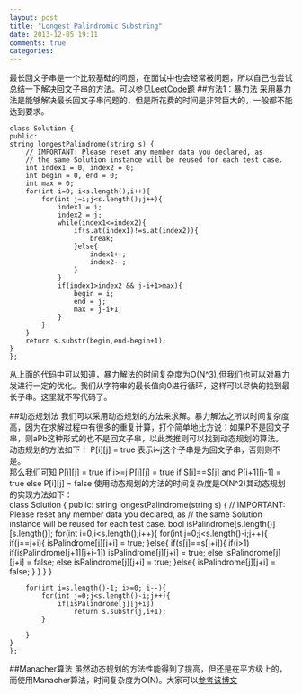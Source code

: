 ```yaml
---
layout: post
title: "Longest Palindromic Substring"
date: 2013-12-05 19:11
comments: true
categories: 
---
```

最长回文子串是一个比较基础的问题，在面试中也会经常被问题，所以自己也尝试总结一下解决回文子串的方法。可以参见[LeetCode题](http://oj.leetcode.com/problems/longest-palindromic-substring/)
##方法1：暴力法
采用暴力法是能够解决最长回文子串问题的，但是所花费的时间是非常巨大的，一般都不能达到要求。<br/>

    class Solution {
    public:
    string longestPalindrome(string s) {
        // IMPORTANT: Please reset any member data you declared, as
        // the same Solution instance will be reused for each test case.
        int index1 = 0, index2 = 0;
        int begin = 0, end = 0;
        int max = 0;
        for(int i=0; i<s.length();i++){
        	for(int j=i;j<s.length();j++){
        		index1 = i;
        		index2 = j;
        		while(index1<=index2){
        			if(s.at(index1)!=s.at(index2)){
        				break;
        			}else{
        				index1++;
        				index2--;
        			}
        		}
        		if(index1>index2 && j-i+1>max){
        			begin = i;
        			end = j;
        			max = j-i+1;
        		}
        	}
        }
        return s.substr(begin,end-begin+1);
    }
    };
从上面的代码中可以知道，暴力解法的时间复杂度为O(N^3),但我们也可以对暴力发进行一定的优化。我们从字符串的最长值向0进行循环，这样可以尽快的找到最长子串。这里就不写代码了。
<!--More-->
##动态规划法
我们可以采用动态规划的方法来求解。暴力解法之所以时间复杂度高，因为在求解过程中有很多的重复计算，打个简单地比方说：如果P不是回文子串，则aPb这种形式的也不是回文子串，以此类推则可以找到动态规划的算法。<br/>
动态规划的方法如下：
    P[i][j] = true 表示i~j这个子串是为回文子串，否则则不是。  
    那么我们可知
    P[i][j] = true if i>=j
    P[i][j] = true if S[i]==S[j] and P[i+1][j-1] = true
    else P[i][j] = false
使用动态规划的方法的时间复杂度是O(N^2)其动态规划的实现方法如下：<br/>
    class Solution {
    public:
    string longestPalindrome(string s) {
        // IMPORTANT: Please reset any member data you declared, as
        // the same Solution instance will be reused for each test case.
        bool isPalindrome[s.length()][s.length()];
        for(int i=0;i<s.length();i++){
            for(int j=0;j<s.length()-i;j++){
                if(j==j+i){
                    isPalindrome[j][j+i] = true;
                }else{
                    if(s[j]==s[j+i]){
                        if(i>1)
                            if(isPalindrome[j+1][j+i-1])
                                isPalindrome[j][j+i] = true;
                            else
                                isPalindrome[j][j+i] = false;
                        else
                            isPalindrome[j][j+i] = true;
                    }else{
                        isPalindrome[j][j+i] = false;
                    }
                }
            }
        }
        
        for(int i=s.length()-1; i>=0; i--){
            for(int j=0;j<s.length()-i;j++){
                if(isPalindrome[j][j+i])
                    return s.substr(j,i+1);
            }
            
        }
    }
    };
##Manacher算法
虽然动态规划的方法性能得到了提高，但还是在平方级上的，而使用Manacher算法，时间复杂度为O(N)。大家可以[参考该博文](http://www.cnblogs.com/biyeymyhjob/archive/2012/10/04/2711527.html)